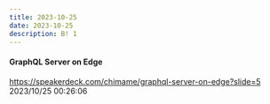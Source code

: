 ```yaml
---
title: 2023-10-25
date: 2023-10-25
description: B! 1
---
```


#### GraphQL Server on Edge
https://speakerdeck.com/chimame/graphql-server-on-edge?slide=5<br>
2023/10/25 00:26:06<br>


